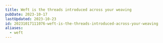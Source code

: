 ```yaml
---
title: Weft is the threads introduced across your weaving
pubDate: 2023-10-17
lastUpdated: 2023-10-23
id: 20231017111076-weft-is-the-threads-introduced-across-your-weaving
aliases:
  - weft
---
```

